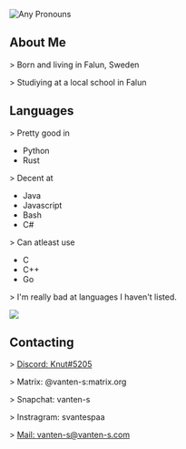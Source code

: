 
![Any Pronouns](https://img.shields.io/badge/Prounouns-Any-pink)

## About Me
\> Born and living in Falun, Sweden

\> Studiying at a local school in Falun

## Languages
\> Pretty good in 
- Python
- Rust

\> Decent at 
- Java
- Javascript
- Bash
- C#

\> Can atleast use 
- C 
- C++
- Go

\> I'm really bad at languages I haven't listed.

![](https://stallman.org/no-facebook.svg)

## Contacting
\> [Discord: Knut#5205](https://discord.com/users/604967311773925377)

\> Matrix: @vanten-s:matrix.org

\> Snapchat: vanten-s

\> Instragram: svantespaa

\> [Mail: vanten-s@vanten-s.com](mailto:vanten-s@vanten-s.com)
